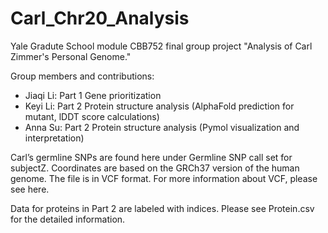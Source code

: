 # Carl_Chr20_Analysis
Yale Gradute School module CBB752 final group project "Analysis of Carl Zimmer's Personal Genome."

Group members and contributions:
- Jiaqi Li: Part 1 Gene prioritization
- Keyi Li: Part 2 Protein structure analysis (AlphaFold prediction for mutant, lDDT score calculations)
- Anna Su: Part 2 Protein structure analysis (Pymol visualization and interpretation)

Carl’s germline SNPs are found here under Germline SNP call set for subjectZ. Coordinates are based on the
GRCh37 version of the human genome. The file is in VCF format. For more information about VCF, please see here.

Data for proteins in Part 2 are labeled with indices. Please see Protein.csv for the detailed information. 

